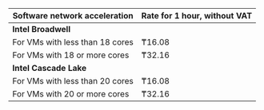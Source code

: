 Software network acceleration | Rate for 1 hour, without VAT
--- | ---
**Intel Broadwell** |
For VMs with less than 18 cores | ₸16.08
For VMs with 18 or more cores | ₸32.16
**Intel Cascade Lake** |
For VMs with less than 20 cores | ₸16.08
For VMs with 20 or more cores | ₸32.16